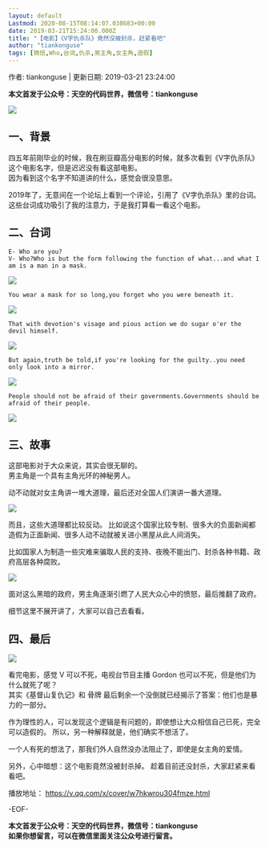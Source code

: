 ```yaml
---
layout: default
Lastmod: 2020-08-15T08:14:07.038683+00:00
date: 2019-03-21T15:24:00.000Z
title: "【电影】《V字仇杀队》竟然没被封杀，赶紧看吧"
author: "tiankonguse"
tags: [微信,Who,台词,仇杀,男主角,女主角,造假]
---
```


作者: tiankonguse | 更新日期: 2019-03-21 23:24:00

**本文首发于公众号：天空的代码世界，微信号：tiankonguse**

![](https://images.weserv.nl/?url=http%3A//res2019.tiankonguse.com/images/2019/03/move-v-001.png)

一、背景
----

四五年前刚毕业的时候，我在刷豆瓣高分电影的时候，就多次看到《V字仇杀队》这个电影名字，但是迟迟没有看这部电影。  
因为看到这个名字不知道讲的什么，感觉会很没意思。

2019年了，无意间在一个论坛上看到一个评论，引用了《V字仇杀队》里的台词。  
这些台词成功吸引了我的注意力，于是我打算看一看这个电影。

二、台词
----

    E- Who are you?  
    V- Who?Who is but the form following the function of what...and what I am is a man in a mask.  
    

![](https://images.weserv.nl/?url=http%3A//res2019.tiankonguse.com/images/2019/03/move-v-002.png)

    You wear a mask for so long,you forget who you were beneath it.  
    

![](https://images.weserv.nl/?url=http%3A//res2019.tiankonguse.com/images/2019/03/move-v-003.png)

    That with devotion's visage and pious action we do sugar o'er the devil himself.  
    

![](https://images.weserv.nl/?url=http%3A//res2019.tiankonguse.com/images/2019/03/move-v-004.png)

    But again,truth be told,if you're looking for the guilty..you need only look into a mirror.  
    

![](https://images.weserv.nl/?url=http%3A//res2019.tiankonguse.com/images/2019/03/move-v-005.png)

    People should not be afraid of their governments.Governments should be afraid of their people.  
    

![](https://images.weserv.nl/?url=http%3A//res2019.tiankonguse.com/images/2019/03/move-v-006.png)

三、故事
----

这部电影对于大众来说，其实会很无聊的。  
男主角是一个具有主角光环的神秘男人。

动不动就对女主角讲一堆大道理，最后还对全国人们演讲一番大道理。

![](https://images.weserv.nl/?url=http%3A//res2019.tiankonguse.com/images/2019/03/move-v-007.png)

而且，这些大道理都比较反动。 比如说这个国家比较专制、很多大的负面新闻都造假为正面新闻、很多人动不动就被关进小黑屋从此人间消失。

比如国家人为制造一些灾难来骗取人民的支持、夜晚不能出门、封杀各种书籍、政府高层各种腐败。

![](https://images.weserv.nl/?url=http%3A//res2019.tiankonguse.com/images/2019/03/move-v-008.png)

面对这么黑暗的政府，男主角逐渐引燃了人民大众心中的愤怒，最后推翻了政府。

细节这里不展开讲了，大家可以自己去看看。

四、最后
----

![](https://images.weserv.nl/?url=http%3A//res2019.tiankonguse.com/images/2019/03/move-v-009.png)

看完电影，感觉 V 可以不死，电视台节目主播 Gordon 也可以不死，但是他们为什么就死了呢？  
其实《基督山复仇记》和 骨牌 最后剩余一个没倒就已经揭示了答案：他们也是暴力的一部分。

作为理性的人，可以发现这个逻辑是有问题的，即使想让大众相信自己已死，完全可以造假的。 所以，另一种解释就是，他们确实不想活了。

一个人有死的想法了，那我们外人自然没办法阻止了，即使是女主角的爱情。

另外，心中暗想：这个电影竟然没被封杀掉。 趁着目前还没封杀，大家赶紧来看看吧。

播放地址： https://v.qq.com/x/cover/w7hkwrou304fmze.html

\-EOF-

**本文首发于公众号：天空的代码世界，微信号：tiankonguse**  
**如果你想留言，可以在微信里面关注公众号进行留言。**

